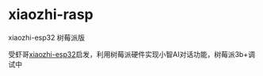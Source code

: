# xiaozhi-rasp
xiaozhi-esp32 树莓派版

受虾哥[xiaozhi-esp32](https://github.com/78/xiaozhi-esp32/tree/main?tab=readme-ov-file)启发，利用树莓派硬件实现小智AI对话功能，树莓派3b+调试中
